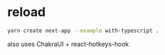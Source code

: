 # reload

```bash
yarn create next-app --example with-typescript .
```

also uses ChakraUI + react-hotkeys-hook
